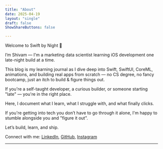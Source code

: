 ```yaml
---
title: "About"
date: 2025-04-19
layout: "single"
draft: false
ShowShareButtons: false

---
```


Welcome to Swift by Night 👋

I’m Shivam — I'm a marketing data scientist learning iOS development one late-night build at a time.

This blog is my learning journal as I dive deep into Swift, SwiftUI, CoreML, animations, and building real apps from scratch — no CS degree, no fancy bootcamp, just an itch to build & figure things out.

If you're a self-taught developer, a curious builder, or someone starting "late" — you're in the right place.

Here, I document what I learn, what I struggle with, and what finally clicks.

If you're getting into tech you don’t have to go through it alone, I'm happy to stumble alongside you and "figure it out".

Let’s build, learn, and ship.

Connect with me: [LinkedIn](https://www.linkedin.com/in/shivamchhuneja), [GitHub](https://github.com/shivamchhuneja), [Instagram](https://www.instagram.com/shivamchhuneja)

---